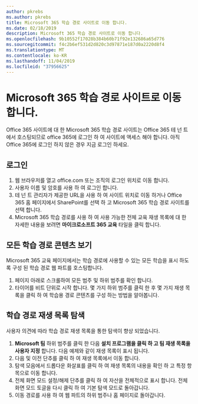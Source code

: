 ```yaml
---
author: pkrebs
ms.author: pkrebs
title: Microsoft 365 학습 경로 사이트로 이동 합니다.
ms.date: 02/18/2019
description: Microsoft 365 학습 경로 사이트로 이동 합니다.
ms.openlocfilehash: 9b10552f17028b384b60b71f92e132686a65d776
ms.sourcegitcommit: f4c2b6ef531d2d820c3d97871e187d0a2220d8f4
ms.translationtype: MT
ms.contentlocale: ko-KR
ms.lasthandoff: 11/04/2019
ms.locfileid: "37956625"
---
```

# <a name="go-to-the-microsoft-365-learning-pathways-site"></a>Microsoft 365 학습 경로 사이트로 이동 합니다.

Office 365 사이트에 대 한 Microsoft 365 학습 경로 사이트는 Office 365 테 넌 트에서 호스팅되므로 office 365에 로그인 하 여 사이트에 액세스 해야 합니다. 아직 Office 365에 로그인 하지 않은 경우 지금 로그인 하세요. 

## <a name="sign-in"></a>로그인  

1.  웹 브라우저를 열고 office.com 또는 조직의 로그인 위치로 이동 합니다. 
2.  사용자 이름 및 암호를 사용 하 여 로그인 합니다.
3.  테 넌 트 관리자가 제공한 URL을 사용 하 여 사이트 위치로 이동 하거나 Office 365 홈 페이지에서 SharePoint를 선택 하 고 Microsoft 365 학습 경로 사이트를 선택 합니다. 
5. Microsoft 365 학습 경로를 사용 하 여 사용 가능한 전체 교육 재생 목록에 대 한 자세한 내용을 보려면 **마이크로소프트 365 교육** 타일을 클릭 합니다. 

## <a name="view-all-the-learning-pathways-content"></a>모든 학습 경로 콘텐츠 보기
Microsoft 365 교육 페이지에서는 학습 경로에 사용할 수 있는 모든 학습을 표시 하도록 구성 된 학습 경로 웹 파트를 호스팅합니다. 

1. 페이지 아래로 스크롤하여 모든 범주 및 하위 범주를 확인 합니다.
2. 타이어를 비트 단위로 시작 합니다. 몇 가지 하위 범주를 클릭 한 후 몇 가지 재생 목록을 클릭 하 여 학습용 경로 콘텐츠를 구성 하는 방법을 알아봅니다. 

## <a name="navigate-through-learning-pathways-playlists"></a>학습 경로 재생 목록 탐색
사용자 의견에 따라 학습 경로 재생 목록을 통한 탐색이 향상 되었습니다. 

1. **Microsoft 팀** 하위 범주를 클릭 한 다음 **설치 프로그램을 클릭 하 고 팀 재생 목록을 사용자 지정** 합니다. 다음 예제와 같이 재생 목록이 표시 됩니다.
2. 다음 및 이전 단추를 클릭 하 여 재생 목록에서 이동 합니다.
3. 탐색 모음에서 드롭다운 화살표를 클릭 하 여 재생 목록의 내용을 확인 하 고 특정 항목으로 이동 합니다.
4. 전체 화면 모드 설정/해제 단추를 클릭 하 여 자산을 전체적으로 표시 합니다. 전체 화면 모드 토글을 다시 클릭 하 여 기본 탐색 모드로 돌아갑니다.
5. 이동 경로를 사용 하 여 웹 파트의 하위 범주나 홈 페이지로 돌아갑니다.  

